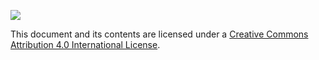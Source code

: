 ![](https://i.creativecommons.org/l/by/4.0/88x31.png)

This document and its contents are licensed under a [Creative Commons Attribution 4.0 International License](http://creativecommons.org/licenses/by/4.0/).
